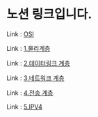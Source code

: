 # 노션 링크입니다.

Link : [OSI](https://www.notion.so/OSI-1698eac6c6b1806d91efd8046d84c80f?pvs=4)

Link : [1.물리계층](https://www.notion.so/16e8eac6c6b180998025d52b97ab7d81?pvs=4)

Link : [2.데이터링크 계층](https://www.notion.so/16e8eac6c6b180d29059dd5b13d76326?pvs=4)

Link : [3.네트워크 계층](https://www.notion.so/1728eac6c6b1800aab88d8130afa4c12?pvs=4)

Link : [4.전송 계층](https://www.notion.so/1728eac6c6b180f0b8afe89383d911fd?pvs=4)

Link : [5.IPV4](https://www.notion.so/IPV4-1738eac6c6b18038bd21d2cd8c0bed51?pvs=4)
